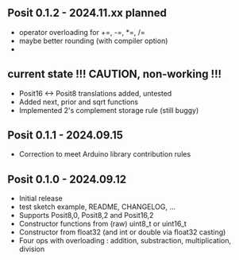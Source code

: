 ## Posit 0.1.2 - 2024.11.xx planned 

* operator overloading for +=, -=, *=, /=
* maybe better rounding (with compiler option)
* 
## current state !!! CAUTION, non-working !!!

* Posit16 <-> Posit8 translations added, untested
* Added next, prior and sqrt functions
* Implemented 2's complement storage rule (still buggy)

## Posit 0.1.1 - 2024.09.15

* Correction to meet Arduino library contribution rules

## Posit 0.1.0 - 2024.09.12

* Initial release
* test sketch example, README, CHANGELOG, ...
* Supports Posit8,0, Posit8,2 and Posit16,2
* Constructor functions from (raw) uint8_t or uint16_t
* Constructor from float32 (and int or double via float32 casting)
* Four ops with overloading : addition, substraction, multiplication, division


 

